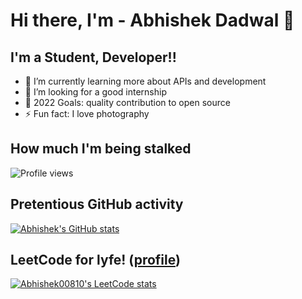 # Hi there, I'm - Abhishek Dadwal 👋 


## I'm a Student, Developer!!

- 🌱 I’m currently learning more about APIs and development
- 👯 I’m looking for a good internship
- 🥅 2022 Goals: quality contribution to open source
- ⚡ Fun fact: I love photography



## How much I'm being stalked
 
<img src="https://gpvc.arturio.dev/Abhishek00810" alt="Profile views"/>

## Pretentious GitHub activity

[![Abhishek's GitHub stats](https://github-readme-stats.vercel.app/api?username=Abhishek00810&show_icons=true&icon_color=586069&text_color=586069&bg_color=fff&line_height=30&hide_title=true&title_color=0366d6)](https://github.com/anuraghazra/github-readme-stats)

## LeetCode for lyfe! ([profile](https://leetcode.com/Abhishek00810))
[![Abhishek00810's LeetCode stats](https://leetcode-stats-six.vercel.app/api?username=aviiii)](https://github.com/KnlnKS/leetcode-stats)

